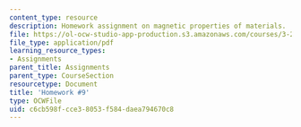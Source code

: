 ```yaml
---
content_type: resource
description: Homework assignment on magnetic properties of materials.
file: https://ol-ocw-studio-app-production.s3.amazonaws.com/courses/3-23-electrical-optical-and-magnetic-properties-of-materials-fall-2007/c6cb598fcce38053f584daea794670c8_ps9.pdf
file_type: application/pdf
learning_resource_types:
- Assignments
parent_title: Assignments
parent_type: CourseSection
resourcetype: Document
title: 'Homework #9'
type: OCWFile
uid: c6cb598f-cce3-8053-f584-daea794670c8
---
```

